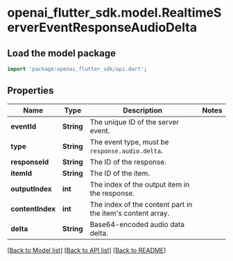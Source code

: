 # openai_flutter_sdk.model.RealtimeServerEventResponseAudioDelta

## Load the model package
```dart
import 'package:openai_flutter_sdk/api.dart';
```

## Properties
Name | Type | Description | Notes
------------ | ------------- | ------------- | -------------
**eventId** | **String** | The unique ID of the server event. | 
**type** | **String** | The event type, must be `response.audio.delta`. | 
**responseId** | **String** | The ID of the response. | 
**itemId** | **String** | The ID of the item. | 
**outputIndex** | **int** | The index of the output item in the response. | 
**contentIndex** | **int** | The index of the content part in the item's content array. | 
**delta** | **String** | Base64-encoded audio data delta. | 

[[Back to Model list]](../README.md#documentation-for-models) [[Back to API list]](../README.md#documentation-for-api-endpoints) [[Back to README]](../README.md)


